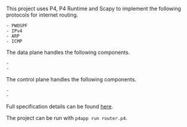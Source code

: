 This project uses P4, P4 Runtime and Scapy to implement the following protocols for internet routing.

    - PWOSPF
    - IPv4
    - ARP
    - ICMP


The data plane handles the following components.

    -
    -


The control plane handles the following components.

    -
    -


Full specification details can be found [here](https://yale-build-a-router.github.io/documentation/internet-router/).

The project can be run with `p4app run router.p4`.
